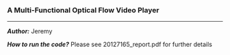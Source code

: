 ### A Multi-Functional Optical Flow Video Player

---

***Author:*** Jeremy

***How to run the code?***  Please see 20127165_report.pdf for further details



 

